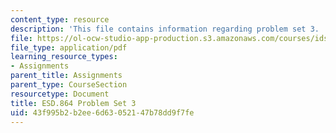 ```yaml
---
content_type: resource
description: 'This file contains information regarding problem set 3. '
file: https://ol-ocw-studio-app-production.s3.amazonaws.com/courses/ids-410j-modeling-and-assessment-for-policy-spring-2013/43f995b2b2ee6d63052147b78dd9f7fe_MITESD_864S13_PS3.pdf
file_type: application/pdf
learning_resource_types:
- Assignments
parent_title: Assignments
parent_type: CourseSection
resourcetype: Document
title: ESD.864 Problem Set 3
uid: 43f995b2-b2ee-6d63-0521-47b78dd9f7fe
---
```

